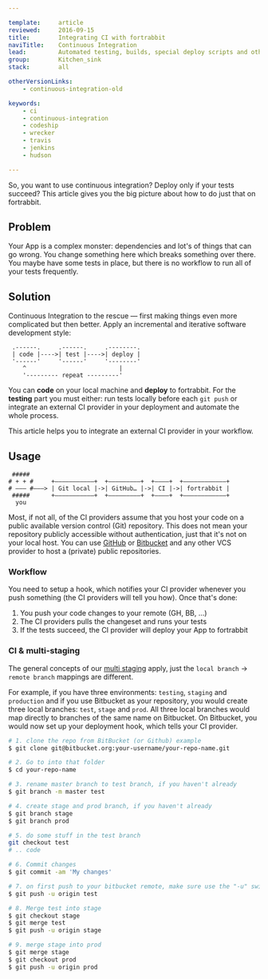 ```yaml
---

template:     article
reviewed:     2016-09-15
title:        Integrating CI with fortrabbit
naviTitle:    Continuous Integration
lead:         Automated testing, builds, special deploy scripts and other actions on fortrabbit.
group:        Kitchen_sink
stack:        all

otherVersionLinks:
    - continuous-integration-old

keywords:
    - ci
    - continuous-integration
    - codeship
    - wrecker
    - travis
    - jenkins
    - hudson

---
```


So, you want to use continuous integration? Deploy only if your tests succeed? This article gives you the big picture about how to do just that on fortrabbit.

## Problem

Your App is a complex monster: dependencies and lot's of things that can go wrong. You change something here which breaks something over there. You maybe have some tests in place, but there is no workflow to run all of your tests frequently.

## Solution

Continuous Integration to the rescue — first making things even more complicated but then better. Apply an incremental and iterative software development style:

```nohighlight
 .------.     .------.     .--------.
 | code |---->| test |---->| deploy |
 '------'     '------'     '--------'
    ^                          |
    '--------- repeat ---------'
```

You can **code** on your local machine and **deploy** to fortrabbit. For the **testing** part you must either: run tests locally before each `git push` or integrate an external CI provider in your deployment and automate the whole process. 




This article helps you to integrate an external CI provider in your workflow.

## Usage

```nohighlight 
 #####                      
# + + #     +———————————+  +—————————+  +————+  +————————————+
# ––– #———> | Git local |->| GitHub… |->| CI |->| fortrabbit |
 #####      +———————————+  +—————————+  +————+  +————————————+
  you                       
```

Most, if not all, of the CI providers assume that you host your code on a public available version control (Git) repository. This does not mean your repository publicly accessible without authentication, just that it's not on your local host. You can use [GitHub](https://github.com) or [Bitbucket](http://bitbucket.org/) and any other VCS provider to host a (private) public repositories.



### Workflow

You need to setup a hook, which notifies your CI provider whenever you push something (the CI providers will tell you how). Once that's done:

1. You push your code changes to your remote (GH, BB, ...)
3. The CI providers pulls the changeset and runs your tests
4. If the tests succeed, the CI provider will deploy your App to fortrabbit

### CI & multi-staging

The general concepts of our [multi staging](articles/multi-staging) apply, just the `local branch` -> `remote branch` mappings are different.

For example, if you have three environments: `testing`, `staging` and `production` and if you use Bitbucket as your repository, you would create three local branches: `test`, `stage` and `prod`. All three local branches would map directly to branches of the same name on Bitbucket. On Bitbucket, you would now set up your deployment hook, which tells your CI provider.

```bash
# 1. clone the repo from BitBucket (or Github) example
$ git clone git@bitbucket.org:your-username/your-repo-name.git

# 2. Go to into that folder
$ cd your-repo-name

# 3. rename master branch to test branch, if you haven't already
$ git branch -m master test

# 4. create stage and prod branch, if you haven't already
$ git branch stage
$ git branch prod

# 5. do some stuff in the test branch
git checkout test
# .. code

# 6. Commit changes
$ git commit -am 'My changes'

# 7. on first push to your bitbucket remote, make sure use the "-u" switch
$ git push -u origin test

# 8. Merge test into stage
$ git checkout stage
$ git merge test
$ git push -u origin stage

# 9. merge stage into prod
$ git merge stage
$ git checkout prod
$ git push -u origin prod
```


